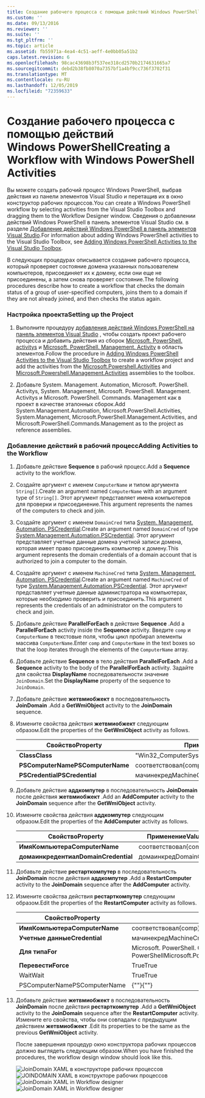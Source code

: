 ```yaml
---
title: Создание рабочего процесса с помощью действий Windows PowerShell | Документация Майкрософт
ms.custom: ''
ms.date: 09/13/2016
ms.reviewer: ''
ms.suite: ''
ms.tgt_pltfrm: ''
ms.topic: article
ms.assetid: fb55971a-4ea4-4c51-aeff-4e0bb05a51b2
caps.latest.revision: 6
ms.openlocfilehash: 98cac43698b3f537ee318cd2570b2174631665a7
ms.sourcegitcommit: debd2b38fb8070a7357bf1a4bf9cc736f3702f31
ms.translationtype: MT
ms.contentlocale: ru-RU
ms.lasthandoff: 12/05/2019
ms.locfileid: "72359633"
---
```

# <a name="creating-a-workflow-with-windows-powershell-activities"></a><span data-ttu-id="117f1-102">Создание рабочего процесса с помощью действий Windows PowerShell</span><span class="sxs-lookup"><span data-stu-id="117f1-102">Creating a Workflow with Windows PowerShell Activities</span></span>

<span data-ttu-id="117f1-103">Вы можете создать рабочий процесс Windows PowerShell, выбрав действия из панели элементов Visual Studio и перетащив их в окно конструктор рабочих процессов.</span><span class="sxs-lookup"><span data-stu-id="117f1-103">You can create a Windows PowerShell workflow by selecting activities from the Visual Studio Toolbox and dragging them to the Workflow Designer window.</span></span> <span data-ttu-id="117f1-104">Сведения о добавлении действий Windows PowerShell в панель элементов Visual Studio см. в разделе [Добавление действий Windows PowerShell в панель элементов Visual Studio](./adding-windows-powershell-activities-to-the-visual-studio-toolbox.md).</span><span class="sxs-lookup"><span data-stu-id="117f1-104">For information about adding Windows PowerShell activities to the Visual Studio Toolbox, see [Adding Windows PowerShell Activities to the Visual Studio Toolbox](./adding-windows-powershell-activities-to-the-visual-studio-toolbox.md).</span></span>

<span data-ttu-id="117f1-105">В следующих процедурах описывается создание рабочего процесса, который проверяет состояние домена указанных пользователем компьютеров, присоединяет их к домену, если они еще не присоединены, а затем снова проверяет состояние.</span><span class="sxs-lookup"><span data-stu-id="117f1-105">The following procedures describe how to create a workflow that checks the domain status of a group of user-specified computers, joins them to a domain if they are not already joined, and then checks the status again.</span></span>

### <a name="setting-up-the-project"></a><span data-ttu-id="117f1-106">Настройка проекта</span><span class="sxs-lookup"><span data-stu-id="117f1-106">Setting up the Project</span></span>

1. <span data-ttu-id="117f1-107">Выполните процедуру [добавления действий Windows PowerShell на панель элементов Visual Studio](./adding-windows-powershell-activities-to-the-visual-studio-toolbox.md) , чтобы создать проект рабочего процесса и добавить действия из сборок [Microsoft. PowerShell. activitys](/dotnet/api/Microsoft.PowerShell.Activities) и [Microsoft. PowerShell. Management. Activity](/dotnet/api/Microsoft.PowerShell.Management.Activities) в область элементов.</span><span class="sxs-lookup"><span data-stu-id="117f1-107">Follow the procedure in [Adding Windows PowerShell Activities to the Visual Studio Toolbox](./adding-windows-powershell-activities-to-the-visual-studio-toolbox.md) to create a workflow project and add the activities from the [Microsoft.Powershell.Activities](/dotnet/api/Microsoft.PowerShell.Activities) and [Microsoft.Powershell.Management.Activities](/dotnet/api/Microsoft.PowerShell.Management.Activities) assemblies to the toolbox.</span></span>

2. <span data-ttu-id="117f1-108">Добавьте System. Management. Automation, Microsoft. PowerShell. Activitys, System. Management, Microsoft. PowerShell. Management. Activitys и Microsoft. PowerShell. Commands. Management как в проект в качестве эталонных сборок.</span><span class="sxs-lookup"><span data-stu-id="117f1-108">Add System.Management.Automation, Microsoft.PowerShell.Activities, System.Management, Microsoft.PowerShell.Management.Activities, and Microsoft.PowerShell.Commands.Management as to the project as reference assemblies.</span></span>

### <a name="adding-activities-to-the-workflow"></a><span data-ttu-id="117f1-109">Добавление действий в рабочий процесс</span><span class="sxs-lookup"><span data-stu-id="117f1-109">Adding Activities to the Workflow</span></span>

1. <span data-ttu-id="117f1-110">Добавьте действие **Sequence** в рабочий процесс.</span><span class="sxs-lookup"><span data-stu-id="117f1-110">Add a **Sequence** activity to the workflow.</span></span>

2. <span data-ttu-id="117f1-111">Создайте аргумент с именем `ComputerName` и типом аргумента `String[]`.</span><span class="sxs-lookup"><span data-stu-id="117f1-111">Create an argument named `ComputerName` with an argument type of `String[]`.</span></span> <span data-ttu-id="117f1-112">Этот аргумент представляет имена компьютеров для проверки и присоединение.</span><span class="sxs-lookup"><span data-stu-id="117f1-112">This argument represents the names of the computers to check and join.</span></span>

3. <span data-ttu-id="117f1-113">Создайте аргумент с именем `DomainCred` типа [System. Management. Automation. PSCredential](/dotnet/api/System.Management.Automation.PSCredential).</span><span class="sxs-lookup"><span data-stu-id="117f1-113">Create an argument named `DomainCred` of type [System.Management.Automation.PSCredential](/dotnet/api/System.Management.Automation.PSCredential).</span></span> <span data-ttu-id="117f1-114">Этот аргумент представляет учетные данные домена учетной записи домена, которая имеет право присоединить компьютер к домену.</span><span class="sxs-lookup"><span data-stu-id="117f1-114">This argument represents the domain credentials of a domain account that is authorized to join a computer to the domain.</span></span>

4. <span data-ttu-id="117f1-115">Создайте аргумент с именем `MachineCred` типа [System. Management. Automation. PSCredential](/dotnet/api/System.Management.Automation.PSCredential).</span><span class="sxs-lookup"><span data-stu-id="117f1-115">Create an argument named `MachineCred` of type [System.Management.Automation.PSCredential](/dotnet/api/System.Management.Automation.PSCredential).</span></span> <span data-ttu-id="117f1-116">Этот аргумент представляет учетные данные администратора на компьютерах, которые необходимо проверить и присоединить.</span><span class="sxs-lookup"><span data-stu-id="117f1-116">This argument represents the credentials of an administrator on the computers to check and join.</span></span>

5. <span data-ttu-id="117f1-117">Добавьте действие **ParallelForEach** в действие **Sequence** .</span><span class="sxs-lookup"><span data-stu-id="117f1-117">Add a **ParallelForEach** activity inside the **Sequence** activity.</span></span> <span data-ttu-id="117f1-118">Введите `comp` и `ComputerName` в текстовые поля, чтобы цикл пробирал элементы массива `ComputerName`.</span><span class="sxs-lookup"><span data-stu-id="117f1-118">Enter `comp` and `ComputerName` in the text boxes so that the loop iterates through the elements of the `ComputerName` array.</span></span>

6. <span data-ttu-id="117f1-119">Добавьте действие **Sequence** в тело действия **ParallelForEach** .</span><span class="sxs-lookup"><span data-stu-id="117f1-119">Add a **Sequence** activity to the body of the **ParallelForEach** activity.</span></span> <span data-ttu-id="117f1-120">Задайте для свойства **DisplayName** последовательности значение `JoinDomain`.</span><span class="sxs-lookup"><span data-stu-id="117f1-120">Set the **DisplayName** property of the sequence to `JoinDomain`.</span></span>

7. <span data-ttu-id="117f1-121">Добавьте действие **жетвмиобжект** в последовательность **JoinDomain** .</span><span class="sxs-lookup"><span data-stu-id="117f1-121">Add a **GetWmiObject** activity to the **JoinDomain** sequence.</span></span>

8. <span data-ttu-id="117f1-122">Измените свойства действия **жетвмиобжект** следующим образом.</span><span class="sxs-lookup"><span data-stu-id="117f1-122">Edit the properties of the **GetWmiObject** activity as follows.</span></span>

   |<span data-ttu-id="117f1-123">Свойство</span><span class="sxs-lookup"><span data-stu-id="117f1-123">Property</span></span>|<span data-ttu-id="117f1-124">Применение</span><span class="sxs-lookup"><span data-stu-id="117f1-124">Value</span></span>|
   |--------------|-----------|
   |<span data-ttu-id="117f1-125">**Class**</span><span class="sxs-lookup"><span data-stu-id="117f1-125">**Class**</span></span>|<span data-ttu-id="117f1-126">"Win32_ComputerSystem"</span><span class="sxs-lookup"><span data-stu-id="117f1-126">"Win32_ComputerSystem"</span></span>|
   |<span data-ttu-id="117f1-127">**PSComputerName**</span><span class="sxs-lookup"><span data-stu-id="117f1-127">**PSComputerName**</span></span>|<span data-ttu-id="117f1-128">соответствовал</span><span class="sxs-lookup"><span data-stu-id="117f1-128">{comp}</span></span>|
   |<span data-ttu-id="117f1-129">**PSCredential**</span><span class="sxs-lookup"><span data-stu-id="117f1-129">**PSCredential**</span></span>|<span data-ttu-id="117f1-130">мачинекред</span><span class="sxs-lookup"><span data-stu-id="117f1-130">MachineCred</span></span>|

9. <span data-ttu-id="117f1-131">Добавьте действие **аддкомпутер** в последовательность **JoinDomain** после действия **жетвмиобжект** .</span><span class="sxs-lookup"><span data-stu-id="117f1-131">Add an **AddComputer** activity to the **JoinDomain** sequence after the **GetWmiObject** activity.</span></span>

10. <span data-ttu-id="117f1-132">Измените свойства действия **аддкомпутер** следующим образом.</span><span class="sxs-lookup"><span data-stu-id="117f1-132">Edit the properties of the **AddComputer** activity as follows.</span></span>

    |<span data-ttu-id="117f1-133">Свойство</span><span class="sxs-lookup"><span data-stu-id="117f1-133">Property</span></span>|<span data-ttu-id="117f1-134">Применение</span><span class="sxs-lookup"><span data-stu-id="117f1-134">Value</span></span>|
    |--------------|-----------|
    |<span data-ttu-id="117f1-135">**ИмяКомпьютера**</span><span class="sxs-lookup"><span data-stu-id="117f1-135">**ComputerName**</span></span>|<span data-ttu-id="117f1-136">соответствовал</span><span class="sxs-lookup"><span data-stu-id="117f1-136">{comp}</span></span>|
    |<span data-ttu-id="117f1-137">**домаинкредентиал**</span><span class="sxs-lookup"><span data-stu-id="117f1-137">**DomainCredential**</span></span>|<span data-ttu-id="117f1-138">домаинкред</span><span class="sxs-lookup"><span data-stu-id="117f1-138">DomainCred</span></span>|

11. <span data-ttu-id="117f1-139">Добавьте действие **рестарткомпутер** в последовательность **JoinDomain** после действия **аддкомпутер** .</span><span class="sxs-lookup"><span data-stu-id="117f1-139">Add a **RestartComputer** activity to the **JoinDomain** sequence after the **AddComputer** activity.</span></span>

12. <span data-ttu-id="117f1-140">Измените свойства действия **рестарткомпутер** следующим образом.</span><span class="sxs-lookup"><span data-stu-id="117f1-140">Edit the properties of the **RestartComputer** activity as follows.</span></span>

    |<span data-ttu-id="117f1-141">Свойство</span><span class="sxs-lookup"><span data-stu-id="117f1-141">Property</span></span>|<span data-ttu-id="117f1-142">Применение</span><span class="sxs-lookup"><span data-stu-id="117f1-142">Value</span></span>|
    |--------------|-----------|
    |<span data-ttu-id="117f1-143">**ИмяКомпьютера**</span><span class="sxs-lookup"><span data-stu-id="117f1-143">**ComputerName**</span></span>|<span data-ttu-id="117f1-144">соответствовал</span><span class="sxs-lookup"><span data-stu-id="117f1-144">{comp}</span></span>|
    |<span data-ttu-id="117f1-145">**Учетные данные**</span><span class="sxs-lookup"><span data-stu-id="117f1-145">**Credential**</span></span>|<span data-ttu-id="117f1-146">мачинекред</span><span class="sxs-lookup"><span data-stu-id="117f1-146">MachineCred</span></span>|
    |<span data-ttu-id="117f1-147">**Для типа**</span><span class="sxs-lookup"><span data-stu-id="117f1-147">**For**</span></span>|<span data-ttu-id="117f1-148">Microsoft. PowerShell. Commands. Ваитфорсервицетипес. PowerShell</span><span class="sxs-lookup"><span data-stu-id="117f1-148">Microsoft.PowerShell.Commands.WaitForServiceTypes.PowerShell</span></span>|
    |<span data-ttu-id="117f1-149">**Перевести**</span><span class="sxs-lookup"><span data-stu-id="117f1-149">**Force**</span></span>|<span data-ttu-id="117f1-150">True</span><span class="sxs-lookup"><span data-stu-id="117f1-150">True</span></span>|
    |<span data-ttu-id="117f1-151">Wait</span><span class="sxs-lookup"><span data-stu-id="117f1-151">Wait</span></span>|<span data-ttu-id="117f1-152">True</span><span class="sxs-lookup"><span data-stu-id="117f1-152">True</span></span>|
    |<span data-ttu-id="117f1-153">PSComputerName</span><span class="sxs-lookup"><span data-stu-id="117f1-153">PSComputerName</span></span>|<span data-ttu-id="117f1-154">{""}</span><span class="sxs-lookup"><span data-stu-id="117f1-154">{""}</span></span>|

13. <span data-ttu-id="117f1-155">Добавьте действие **жетвмиобжект** в последовательность **JoinDomain** после действия **рестарткомпутер** .</span><span class="sxs-lookup"><span data-stu-id="117f1-155">Add a **GetWmiObject** activity to the **JoinDomain** sequence after the **RestartComputer** activity.</span></span> <span data-ttu-id="117f1-156">Измените его свойства, чтобы они совпадали с предыдущим действием **жетвмиобжект** .</span><span class="sxs-lookup"><span data-stu-id="117f1-156">Edit its properties to be the same as the previous **GetWmiObject** activity.</span></span>

    <span data-ttu-id="117f1-157">После завершения процедур окно конструктора рабочих процессов должно выглядеть следующим образом.</span><span class="sxs-lookup"><span data-stu-id="117f1-157">When you have finished the procedures, the workflow design window should look like this.</span></span>

    <span data-ttu-id="117f1-158">![JoinDomain XAML в конструкторе рабочих процессов](../media/joindomainworkflow.png)
    ![JOINDOMAIN XAML в конструкторе рабочих процессов](../media/joindomainworkflow.png "жоиндомаинворкфлов")</span><span class="sxs-lookup"><span data-stu-id="117f1-158">![JoinDomain XAML in Workflow designer](../media/joindomainworkflow.png)
![JoinDomain XAML in Workflow designer](../media/joindomainworkflow.png "JoinDomainWorkflow")</span></span>